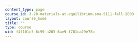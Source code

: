 ```yaml
---
content_type: page
course_id: 3-20-materials-at-equilibrium-sma-5111-fall-2003
layout: course_home
title: ''
type: course
uid: f4f101c5-8c99-a205-6ae9-f701ca29e78b
---
```

